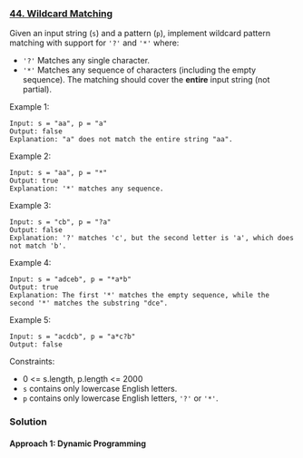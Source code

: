 ### [44. Wildcard Matching](https://leetcode.com/problems/wildcard-matching/)

Given an input string (`s`) and a pattern (`p`), implement wildcard pattern matching with support for `'?'` and `'*'` where:

- `'?'` Matches any single character.
- `'*'` Matches any sequence of characters (including the empty sequence).
The matching should cover the **entire** input string (not partial).

 

Example 1:
```
Input: s = "aa", p = "a"
Output: false
Explanation: "a" does not match the entire string "aa".
```
Example 2:
```
Input: s = "aa", p = "*"
Output: true
Explanation: '*' matches any sequence.
```
Example 3:
```
Input: s = "cb", p = "?a"
Output: false
Explanation: '?' matches 'c', but the second letter is 'a', which does not match 'b'.
```
Example 4:
```
Input: s = "adceb", p = "*a*b"
Output: true
Explanation: The first '*' matches the empty sequence, while the second '*' matches the substring "dce".
```
Example 5:
```
Input: s = "acdcb", p = "a*c?b"
Output: false
``` 

Constraints:

- 0 <= s.length, p.length <= 2000
- `s` contains only lowercase English letters.
- `p` contains only lowercase English letters, `'?'` or `'*'`.

### Solution

#### Approach 1: Dynamic Programming